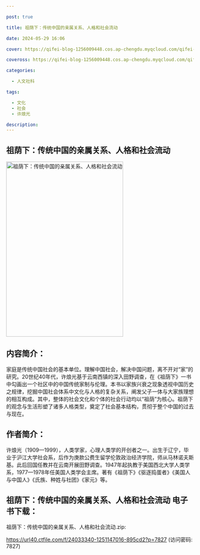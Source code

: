 ```yaml
---

post: true

title: 祖荫下：传统中国的亲属关系、人格和社会流动

date: 2024-05-29 16:06

cover: https://qifei-blog-1256009448.cos.ap-chengdu.myqcloud.com/qifei-blog/6571bb89c458853aefe98ab4.jpg

coveross: https://qifei-blog-1256009448.cos.ap-chengdu.myqcloud.com/qifei-blog/6571bb89c458853aefe98ab4.jpg

categories:

  - 人文社科

tags:

  - 文化
  - 社会
  - 许烺光

description:
---
```


## 祖荫下：传统中国的亲属关系、人格和社会流动
<img alt="祖荫下：传统中国的亲属关系、人格和社会流动 " class="aligncenter loaded" data-was-processed="true" decoding="async" fetchpriority="high" height="471" src="https://qifei-blog-1256009448.cos.ap-chengdu.myqcloud.com/qifei-blog/6571bb89c458853aefe98ab4.jpg " style="cursor: zoom-in;" width="314"/>

## 内容简介：

家庭是传统中国社会的基本单位。理解中国社会，解决中国问题，离不开对“家”的研究。20世纪40年代，许烺光基于云南西镇的深入田野调查，在《祖荫下》一书中勾画出一个社区中的中国传统家制与伦理。本书以家族兴衰之现象透视中国历史之规律，挖掘中国社会体系中文化与人格的复杂关系，阐发父子一体与大家族理想的相互构成。其中，整体的社会文化和个体的社会行动均以“祖荫”为核心。祖荫下的观念与生活形塑了诸多人格类型，奠定了社会基本结构，贯彻于整个中国的过去与现在。

## 作者简介：

许烺光（1909—1999），人类学家，心理人类学的开创者之一。出生于辽宁，毕业于沪江大学社会系，后作为庚款公费生留学伦敦政治经济学院，师从马林诺夫斯基。此后回国任教并在云南开展田野调查。1947年起执教于美国西北大学人类学系，1977—1978年任美国人类学会主席。著有《祖荫下》《驱逐捣蛋者》《美国人与中国人》《氏族、种姓与社团》《家元》等。

## 祖荫下：传统中国的亲属关系、人格和社会流动 电子书下载：

祖荫下：传统中国的亲属关系、人格和社会流动.zip: 

https://url40.ctfile.com/f/24033340-1251147016-895cd2?p=7827 (访问密码: 7827)
